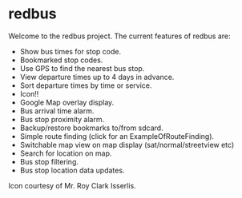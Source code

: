 redbus
======

Welcome to the redbus project. The current features of redbus are:

* Show bus times for stop code.
* Bookmarked stop codes.
* Use GPS to find the nearest bus stop.
* View departure times up to 4 days in advance.
* Sort departure times by time or service.
* Icon!!
* Google Map overlay display.
* Bus arrival time alarm.
* Bus stop proximity alarm.
* Backup/restore bookmarks to/from sdcard.
* Simple route finding (click for an ExampleOfRouteFinding).
* Switchable map view on map display (sat/normal/streetview etc)
* Search for location on map.
* Bus stop filtering.
* Bus stop location data updates.

Icon courtesy of Mr. Roy Clark Isserlis.
